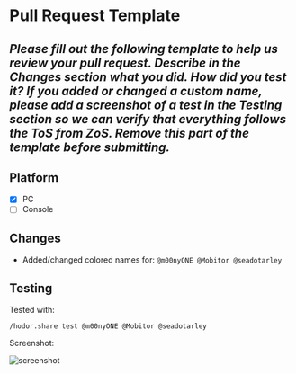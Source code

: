 # Pull Request Template

*Please fill out the following template to help us review your pull request.
Describe in the **Changes** section what you did. How did you test it? If you added or changed a custom name, please add a screenshot of a test in the **Testing** section so we can verify that everything follows the ToS from ZoS.
Remove this part of the template before submitting.*
---

## Platform
- [X] PC
- [ ] Console

## Changes

- Added/changed colored names for: `@m00nyONE @Mobitor @seadotarley`

## Testing

Tested with:
```
/hodor.share test @m00nyONE @Mobitor @seadotarley
```
Screenshot:

![screenshot](https://i.imgur.com/wa6DPfK.png)
